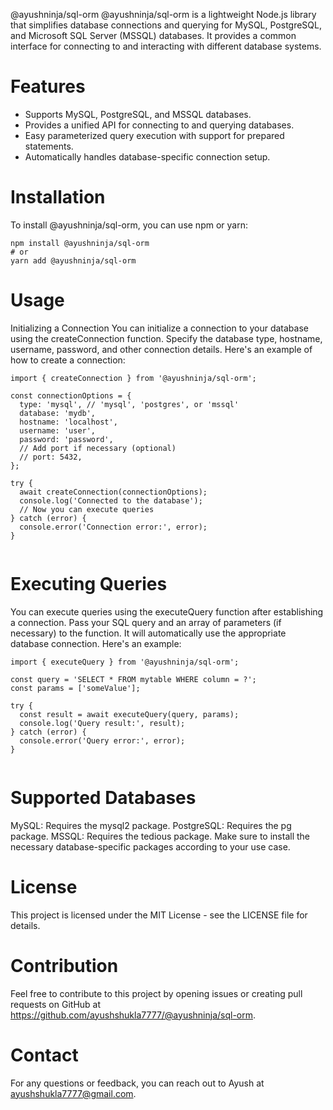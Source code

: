 @ayushninja/sql-orm
@ayushninja/sql-orm is a lightweight Node.js library that simplifies database connections and querying for MySQL, PostgreSQL, and Microsoft SQL Server (MSSQL) databases. It provides a common interface for connecting to and interacting with different database systems.

# Features
- Supports MySQL, PostgreSQL, and MSSQL databases.
- Provides a unified API for connecting to and querying databases.
- Easy parameterized query execution with support for prepared statements.
- Automatically handles database-specific connection setup.


# Installation
To install @ayushninja/sql-orm, you can use npm or yarn:

```
npm install @ayushninja/sql-orm
# or
yarn add @ayushninja/sql-orm
```
# Usage
Initializing a Connection
You can initialize a connection to your database using the createConnection function. Specify the database type, hostname, username, password, and other connection details. Here's an example of how to create a connection:

```
import { createConnection } from '@ayushninja/sql-orm';

const connectionOptions = {
  type: 'mysql', // 'mysql', 'postgres', or 'mssql'
  database: 'mydb',
  hostname: 'localhost',
  username: 'user',
  password: 'password',
  // Add port if necessary (optional)
  // port: 5432,
};

try {
  await createConnection(connectionOptions);
  console.log('Connected to the database');
  // Now you can execute queries
} catch (error) {
  console.error('Connection error:', error);
}


```
# Executing Queries
You can execute queries using the executeQuery function after establishing a connection. Pass your SQL query and an array of parameters (if necessary) to the function. It will automatically use the appropriate database connection. Here's an example:

```
import { executeQuery } from '@ayushninja/sql-orm';

const query = 'SELECT * FROM mytable WHERE column = ?';
const params = ['someValue'];

try {
  const result = await executeQuery(query, params);
  console.log('Query result:', result);
} catch (error) {
  console.error('Query error:', error);
}


```

# Supported Databases
MySQL: Requires the mysql2 package.
PostgreSQL: Requires the pg package.
MSSQL: Requires the tedious package.
Make sure to install the necessary database-specific packages according to your use case.

# License
This project is licensed under the MIT License - see the LICENSE file for details.

# Contribution
Feel free to contribute to this project by opening issues or creating pull requests on GitHub at https://github.com/ayushshukla7777/@ayushninja/sql-orm.

# Contact
For any questions or feedback, you can reach out to Ayush at ayushshukla7777@gmail.com.

